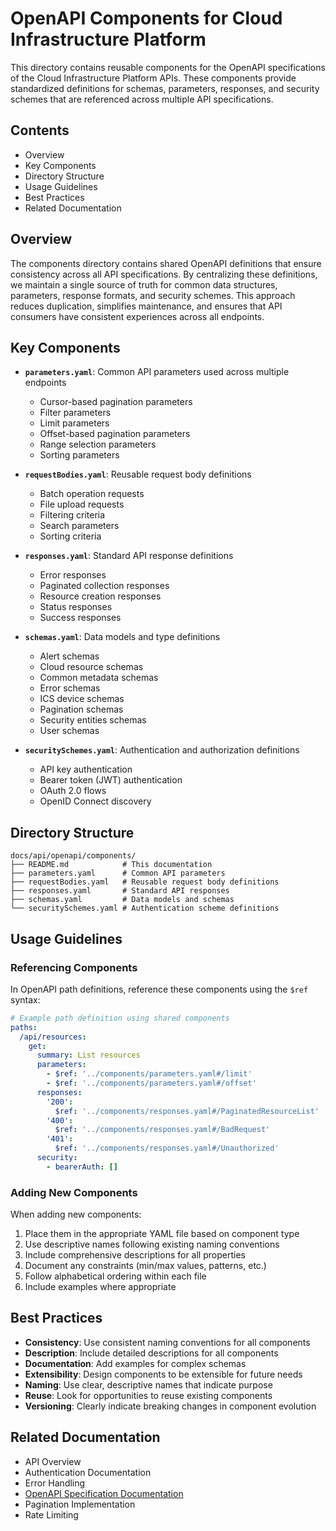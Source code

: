 # OpenAPI Components for Cloud Infrastructure Platform

This directory contains reusable components for the OpenAPI specifications of the Cloud Infrastructure Platform APIs. These components provide standardized definitions for schemas, parameters, responses, and security schemes that are referenced across multiple API specifications.

## Contents

- Overview
- Key Components
- Directory Structure
- Usage Guidelines
- Best Practices
- Related Documentation

## Overview

The components directory contains shared OpenAPI definitions that ensure consistency across all API specifications. By centralizing these definitions, we maintain a single source of truth for common data structures, parameters, response formats, and security schemes. This approach reduces duplication, simplifies maintenance, and ensures that API consumers have consistent experiences across all endpoints.

## Key Components

- **`parameters.yaml`**: Common API parameters used across multiple endpoints
  - Cursor-based pagination parameters
  - Filter parameters
  - Limit parameters
  - Offset-based pagination parameters
  - Range selection parameters
  - Sorting parameters

- **`requestBodies.yaml`**: Reusable request body definitions
  - Batch operation requests
  - File upload requests
  - Filtering criteria
  - Search parameters
  - Sorting criteria

- **`responses.yaml`**: Standard API response definitions
  - Error responses
  - Paginated collection responses
  - Resource creation responses
  - Status responses
  - Success responses

- **`schemas.yaml`**: Data models and type definitions
  - Alert schemas
  - Cloud resource schemas
  - Common metadata schemas
  - Error schemas
  - ICS device schemas
  - Pagination schemas
  - Security entities schemas
  - User schemas

- **`securitySchemes.yaml`**: Authentication and authorization definitions
  - API key authentication
  - Bearer token (JWT) authentication
  - OAuth 2.0 flows
  - OpenID Connect discovery

## Directory Structure

```plaintext
docs/api/openapi/components/
├── README.md            # This documentation
├── parameters.yaml      # Common API parameters
├── requestBodies.yaml   # Reusable request body definitions
├── responses.yaml       # Standard API responses
├── schemas.yaml         # Data models and schemas
└── securitySchemes.yaml # Authentication scheme definitions
```

## Usage Guidelines

### Referencing Components

In OpenAPI path definitions, reference these components using the `$ref` syntax:

```yaml
# Example path definition using shared components
paths:
  /api/resources:
    get:
      summary: List resources
      parameters:
        - $ref: '../components/parameters.yaml#/limit'
        - $ref: '../components/parameters.yaml#/offset'
      responses:
        '200':
          $ref: '../components/responses.yaml#/PaginatedResourceList'
        '400':
          $ref: '../components/responses.yaml#/BadRequest'
        '401':
          $ref: '../components/responses.yaml#/Unauthorized'
      security:
        - bearerAuth: []
```

### Adding New Components

When adding new components:

1. Place them in the appropriate YAML file based on component type
2. Use descriptive names following existing naming conventions
3. Include comprehensive descriptions for all properties
4. Document any constraints (min/max values, patterns, etc.)
5. Follow alphabetical ordering within each file
6. Include examples where appropriate

## Best Practices

- **Consistency**: Use consistent naming conventions for all components
- **Description**: Include detailed descriptions for all components
- **Documentation**: Add examples for complex schemas
- **Extensibility**: Design components to be extensible for future needs
- **Naming**: Use clear, descriptive names that indicate purpose
- **Reuse**: Look for opportunities to reuse existing components
- **Versioning**: Clearly indicate breaking changes in component evolution

## Related Documentation

- API Overview
- Authentication Documentation
- Error Handling
- [OpenAPI Specification Documentation](https://spec.openapis.org/oas/latest.html)
- Pagination Implementation
- Rate Limiting
